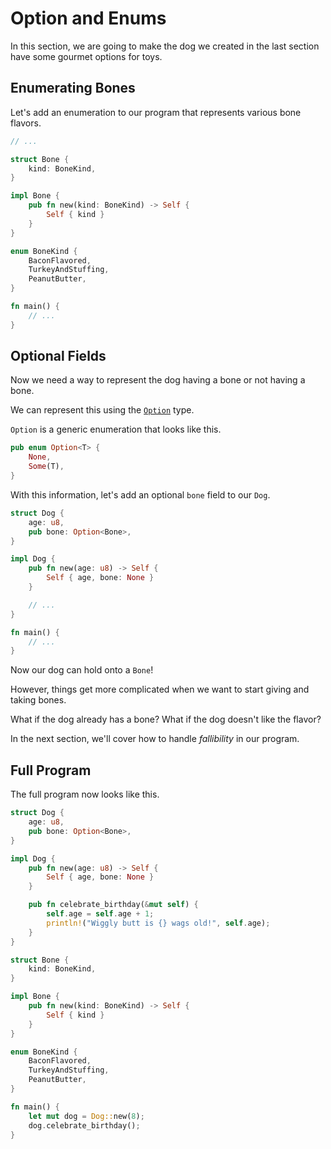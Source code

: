 # Option and Enums

In this section, we are going to make the dog
we created in the last section have some gourmet options for toys.

## Enumerating Bones

Let's add an enumeration to our program
that represents various bone flavors.

```rust
// ...

struct Bone {
    kind: BoneKind,
}

impl Bone {
    pub fn new(kind: BoneKind) -> Self {
        Self { kind }
    }
}

enum BoneKind {
    BaconFlavored,
    TurkeyAndStuffing,
    PeanutButter,
}

fn main() {
    // ...
}
```

## Optional Fields

Now we need a way to represent the dog having
a bone or not having a bone. 

We can represent this using the [`Option`](https://doc.rust-lang.org/std/option/) type.

`Option` is a generic enumeration that looks like this.

```rust
pub enum Option<T> {
    None,
    Some(T),
}
```

With this information, let's add an optional `bone` field to our `Dog`.

```rust
struct Dog {
    age: u8,
    pub bone: Option<Bone>,
}

impl Dog {
    pub fn new(age: u8) -> Self {
        Self { age, bone: None }
    }

    // ...
}

fn main() {
    // ...
}
```

Now our dog can hold onto a `Bone`!

However, things get more complicated when we want
to start giving and taking bones.

What if the dog already has a bone?
What if the dog doesn't like the flavor?

In the next section, we'll cover how to handle 
_fallibility_ in our program.

## Full Program

The full program now looks like this.

```rust
struct Dog {
    age: u8,
    pub bone: Option<Bone>,
}

impl Dog {
    pub fn new(age: u8) -> Self {
        Self { age, bone: None }
    }

    pub fn celebrate_birthday(&mut self) {
        self.age = self.age + 1;
        println!("Wiggly butt is {} wags old!", self.age);
    }
}

struct Bone {
    kind: BoneKind,
}

impl Bone {
    pub fn new(kind: BoneKind) -> Self {
        Self { kind }
    }
}

enum BoneKind {
    BaconFlavored,
    TurkeyAndStuffing,
    PeanutButter,
}

fn main() {
    let mut dog = Dog::new(8);
    dog.celebrate_birthday();
}
```
